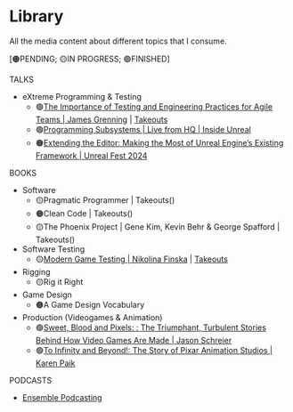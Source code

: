 # Library
All the media content about different topics that I consume.

[🟠PENDING; 🟡IN PROGRESS; 🟢FINISHED]

TALKS
- eXtreme Programming & Testing
  - 🟢[The Importance of Testing and Engineering Practices for Agile Teams | James Grenning](https://www.youtube.com/watch?v=HvyON4SCgpU) | [Takeouts]()
  - 🟢[Programming Subsystems | Live from HQ | Inside Unreal](https://www.youtube.com/watch?v=v5b1FvKBYzc)
  - 🟠[Extending the Editor: Making the Most of Unreal Engine’s Existing Framework | Unreal Fest 2024](https://www.youtube.com/watch?v=ovpiYkYFlPM)

BOOKS
- Software
  - 🟡Pragmatic Programmer | Takeouts()
  - 🟠Clean Code | Takeouts()
  - 🟡The Phoenix Project | Gene Kim, Kevin Behr & George Spafford | Takeouts()
- Software Testing
  - 🟡[Modern Game Testing | Nikolina Finska](https://sciendo.com/book/9781803230764?top-tab=authors) | [Takeouts](https://docs.google.com/presentation/d/16R2xG-S8DiqBZAOEN2db0VrTMzehczbBykEQfWxURbA/edit?usp=sharing)
- Rigging
  - 🟡Rig it Right
- Game Design
  - 🟠A Game Design Vocabulary
- Production (Videogames & Animation)
  - 🟢[Sweet, Blood and Pixels: : The Triumphant, Turbulent Stories Behind How Video Games Are Made | Jason Schreier](https://www.amazon.es/Blood-Sweat-Pixels-Triumphant-Turbulent/dp/0062651234/ref=sr_1_1?adgrpid=57782601085&dib=eyJ2IjoiMSJ9.EwNfouS6NdQKMB0j36rdCHCHQv0L0ESFkKw5qnHgSzzGjHj071QN20LucGBJIEps.OrDB0NSRQsZ-O5CeDQZlf4U2PVNF0zL3tQto7jsLAlg&dib_tag=se&hvadid=295385669707&hvdev=c&hvlocphy=9222799&hvnetw=g&hvqmt=e&hvrand=17366158799073173418&hvtargid=kwd-376174729636&hydadcr=23825_1824244&keywords=sweat+blood+and+pixels&qid=1728762887&sr=8-1)
  - 🟢[To Infinity and Beyond!: The Story of Pixar Animation Studios | Karen Paik](https://www.amazon.com/Infinity-Beyond-Story-Animation-Studios/dp/0811850129)

PODCASTS
- [Ensemble Podcasting](https://open.spotify.com/show/0sa3ACEoxLMy5NH7sisXVD?si=69d0ac8884274dc6)

